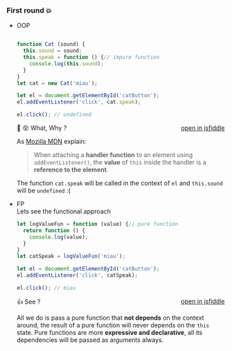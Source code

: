 ### First round :collision:
- OOP  
  ```javascript

  function Cat (sound) {
    this.sound = sound;
    this.speak = function () {// impure function
      console.log(this.sound);
    }
  }
  let cat = new Cat('miau');

  let el = document.getElementById('catButton');
  el.addEventListener('click', cat.speak);

  el.click(); // undefined
  ```
  :facepunch: :dizzy_face:
  What, Why ?  <span style="float: right;"> <a href="https://jsfiddle.net/juliomatcom/pmn39nnn/">open in jsfiddle</a></span>  

  As [Mozilla MDN](https://developer.mozilla.org/en-US/docs/Web/API/EventTarget/addEventListener) explain:
  >  When attaching a **handler function** to an element using `addEventListener()`, the **value** of `this` inside the handler is a **reference to the element**.

  The function `cat.speak` will be called in the context of `el` and `this.sound` will be `undefined` :(  

- FP  
  Lets see the functional approach
  ```javascript
  let logValueFun = function (value) {// pure function
    return function () {
      console.log(value);
    }
  }
  let catSpeak = logValueFun('miau');

  let el = document.getElementById('catButton');
  el.addEventListener('click', catSpeak);

  el.click(); // miau
  ```
  :thumbsup:  See ? <span style="float: right;"> <a href="https://jsfiddle.net/juliomatcom/jewun21y/">open in jsfiddle</a></span>  

  All we do is pass a pure function that **not depends** on the context around, the result of a pure function will never depends on the `this` state. Pure functions are more **expressive and declarative**, all its dependencies will be passed as arguments always.
